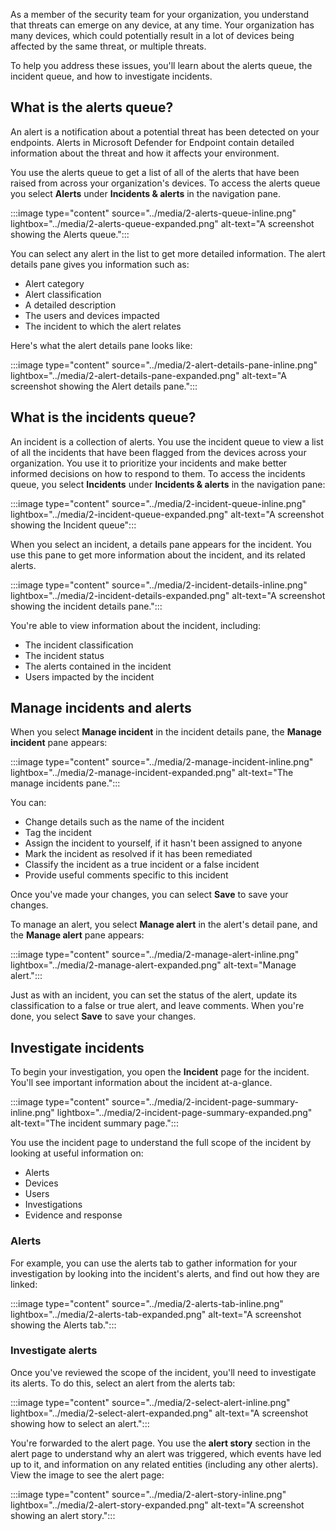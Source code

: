 As a member of the security team for your organization, you understand that threats can emerge on any device, at any time. Your organization has many devices, which could potentially result in a lot of devices being affected by the same threat, or multiple threats.

To help you address these issues, you'll learn about the alerts queue, the incident queue, and how to investigate incidents.

## What is the alerts queue?

An alert is a notification about a potential threat has been detected on your endpoints. Alerts in Microsoft Defender for Endpoint contain detailed information about the threat and how it affects your environment.

You use the alerts queue  to get a list of all of the alerts that have been raised from across your organization's devices. To access the alerts queue you select **Alerts** under **Incidents & alerts** in the navigation pane.

:::image type="content" source="../media/2-alerts-queue-inline.png" lightbox="../media/2-alerts-queue-expanded.png" alt-text="A screenshot showing the Alerts queue.":::

You can select any alert in the list to get more detailed information. The alert details pane gives you information such as:

- Alert category
- Alert classification
- A detailed description
- The users and devices impacted
- The incident to which the alert relates

Here's what the alert details pane looks like:

:::image type="content" source="../media/2-alert-details-pane-inline.png" lightbox="../media/2-alert-details-pane-expanded.png" alt-text="A screenshot showing the Alert details pane.":::

## What is the incidents queue?

An incident is a collection of alerts. You use the incident queue to view a list of all the incidents that have been flagged from the devices across your organization. You use it to prioritize your incidents and make better informed decisions on how to respond to them. To access the incidents queue, you select **Incidents** under **Incidents & alerts** in the navigation pane:

:::image type="content" source="../media/2-incident-queue-inline.png" lightbox="../media/2-incident-queue-expanded.png" alt-text="A screenshot showing the Incident queue":::

When you select an incident, a details pane appears for the incident. You use this pane to get more information about the incident, and its related alerts.

:::image type="content" source="../media/2-incident-details-inline.png" lightbox="../media/2-incident-details-expanded.png" alt-text="A screenshot showing the incident details pane.":::

You're able to view information about the incident, including:

- The incident classification
- The incident status
- The alerts contained in the incident
- Users impacted by the incident

## Manage incidents and alerts

When you select **Manage incident** in the incident details pane, the **Manage incident** pane appears:

:::image type="content" source="../media/2-manage-incident-inline.png" lightbox="../media/2-manage-incident-expanded.png" alt-text="The manage incidents pane.":::

You can:

- Change details such as the name of the incident
- Tag the incident
- Assign the incident to yourself, if it hasn't been assigned to anyone
- Mark the incident as resolved if it has been remediated
- Classify the incident as a true incident or a false incident
- Provide useful comments specific to this incident

Once you've made your changes, you can select **Save** to save your changes.

To manage an alert, you select **Manage alert** in the alert's detail pane, and the **Manage alert** pane appears:

:::image type="content" source="../media/2-manage-alert-inline.png" lightbox="../media/2-manage-alert-expanded.png" alt-text="Manage alert.":::

Just as with an incident, you can set the status of the alert, update its classification to a false or true alert, and leave comments. When you're done, you select **Save** to save your changes.

## Investigate incidents

To begin your investigation, you open the **Incident** page for the incident. You'll see important information about the incident at-a-glance.

:::image type="content" source="../media/2-incident-page-summary-inline.png" lightbox="../media/2-incident-page-summary-expanded.png" alt-text="The incident summary page.":::

You use the incident page to understand the full scope of the incident by looking at useful information on:

- Alerts
- Devices
- Users
- Investigations
- Evidence and response

### Alerts

For example, you  can use the alerts tab to gather information for your investigation by looking into the incident's alerts, and find out how they are linked:

:::image type="content" source="../media/2-alerts-tab-inline.png" lightbox="../media/2-alerts-tab-expanded.png" alt-text="A screenshot showing the Alerts tab.":::

### Investigate alerts

Once you've reviewed the scope of the incident, you'll need to investigate its alerts. To do this, select an alert from the alerts tab:

:::image type="content" source="../media/2-select-alert-inline.png" lightbox="../media/2-select-alert-expanded.png" alt-text="A screenshot showing how to select an alert.":::

You're forwarded to the alert page. You use the **alert story** section in the alert page to understand why an alert was triggered, which events have led up to it, and information on any related entities (including any other alerts). View the image to see the alert page:

:::image type="content" source="../media/2-alert-story-inline.png" lightbox="../media/2-alert-story-expanded.png" alt-text="A screenshot showing an alert story.":::
